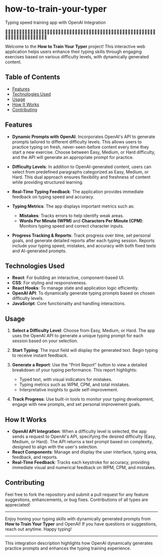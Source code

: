 # how-to-train-your-typer
Typing speed training app with OpenAI Integration

🐲🐲🐲🐲🐲🐲🐲🐲🐲🐲🐲🐲🐲🐲🐲🐲🐲🐲🐲🐲🐲🐲🐲🐲🐲🐲🐲🐲🐲🐲🐲🐲🐲🐲🐲🐲🐲🐲🐲🐲🐲🐲🐲🐲🐲🐲🐲🐲🐲🐲🐲🐲🐲🐲🐲🐲🐲🐲🐲🐲🐲🐲🐲🐲🐲🐲🐲🐲🐲

Welcome to the **How to Train Your Typer** project! This interactive web application helps users enhance their typing skills through engaging exercises based on various difficulty levels, with dynamically generated content.

## Table of Contents
- [Features](#features)
- [Technologies Used](#technologies-used)
- [Usage](#usage)
- [How It Works](#how-it-works)
- [Contributing](#contributing)

## Features
- **Dynamic Prompts with OpenAI**: Incorporates OpenAI's API to generate prompts tailored to different difficulty levels. This allows users to practice typing on fresh, never-seen-before content every time they start a new exercise. Choose between Easy, Medium, or Hard difficulty, and the API will generate an appropriate prompt for practice.

- **Difficulty Levels**: In addition to OpenAI-generated content, users can select from predefined paragraphs categorized as Easy, Medium, or Hard. This dual approach ensures flexibility and freshness of content while providing structured learning.

- **Real-Time Typing Feedback**: The application provides immediate feedback on typing speed and accuracy.

- **Typing Metrics**: The app displays important metrics such as:
  - **Mistakes**: Tracks errors to help identify weak areas.
  - **Words Per Minute (WPM)** and **Characters Per Minute (CPM)**: Monitors typing speed and correct character inputs.

- **Progress Tracking & Reports**: Track progress over time, set personal goals, and generate detailed reports after each typing session. Reports include your typing speed, mistakes, and accuracy with both fixed texts and AI-generated prompts.

## Technologies Used
- **React**: For building an interactive, component-based UI.
- **CSS**: For styling and responsiveness.
- **React Hooks**: To manage state and application logic efficiently.
- **OpenAI API**: To dynamically generate typing prompts based on chosen difficulty levels.
- **JavaScript**: Core functionality and handling interactions.

## Usage
1. **Select a Difficulty Level**: Choose from Easy, Medium, or Hard. The app uses the OpenAI API to generate a unique typing prompt for each session based on your selection.

2. **Start Typing**: The input field will display the generated text. Begin typing to receive instant feedback.

3. **Generate a Report**: Use the "Print Report" button to view a detailed breakdown of your typing performance. This report highlights:
   - Typed text, with visual indicators for mistakes.
   - Typing metrics such as WPM, CPM, and total mistakes.
   - Interpretative insights to guide self-improvement.

4. **Track Progress**: Use built-in tools to monitor your typing development, engage with new prompts, and set personal improvement goals.

## How It Works
- **OpenAI API Integration**: When a difficulty level is selected, the app sends a request to OpenAI's API, specifying the desired difficulty (Easy, Medium, or Hard). The API returns a text prompt based on complexity, designed to align with the user's selection.
- **React Components**: Manage and display the user interface, typing area, feedback, and reports.
- **Real-Time Feedback**: Tracks each keystroke for accuracy, providing immediate visual and numerical feedback on WPM, CPM, and mistakes.

## Contributing
Feel free to fork the repository and submit a pull request for any feature suggestions, enhancements, or bug fixes. Contributions of all types are appreciated!

---

Enjoy honing your typing skills with dynamically generated prompts from **How to Train Your Typer** and OpenAI! If you have questions or suggestions, reach out anytime. Happy typing!

--- 

This integration description highlights how OpenAI dynamically generates practice prompts and enhances the typing training experience.
